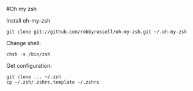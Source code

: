 #Oh my zsh

Install oh-my-zsh

	git clone git://github.com/robbyrussell/oh-my-zsh.git ~/.oh-my-zsh

Change shell:

	chsh -s /bin/zsh

Get configuration:

	git clone ... ~/.zsh
	cp ~/.zsh/.zshrc.template ~/.zshrc

